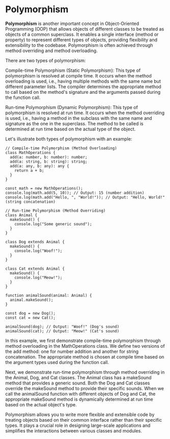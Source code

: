# Polymorphism

**Polymorphism** is another important concept in Object-Oriented Programming (OOP) that allows objects of different classes to be treated as objects of a common superclass. It enables a single interface (method or property) to represent different types of objects, providing flexibility and extensibility to the codebase. Polymorphism is often achieved through method overriding and method overloading.

There are two types of polymorphism:

Compile-time Polymorphism (Static Polymorphism): This type of polymorphism is resolved at compile time. It occurs when the method overloading is used, i.e., having multiple methods with the same name but different parameter lists. The compiler determines the appropriate method to call based on the method's signature and the arguments passed during the function call.

Run-time Polymorphism (Dynamic Polymorphism): This type of polymorphism is resolved at run time. It occurs when the method overriding is used, i.e., having a method in the subclass with the same name and signature as the one in the superclass. The method to be called is determined at run time based on the actual type of the object.

Let's illustrate both types of polymorphism with an example:

```
// Compile-time Polymorphism (Method Overloading)
class MathOperations {
  add(a: number, b: number): number;
  add(a: string, b: string): string;
  add(a: any, b: any): any {
    return a + b;
  }
}

const math = new MathOperations();
console.log(math.add(5, 10)); // Output: 15 (number addition)
console.log(math.add("Hello, ", "World!")); // Output: "Hello, World!" (string concatenation)

// Run-time Polymorphism (Method Overriding)
class Animal {
  makeSound() {
    console.log("Some generic sound");
  }
}

class Dog extends Animal {
  makeSound() {
    console.log("Woof!");
  }
}

class Cat extends Animal {
  makeSound() {
    console.log("Meow!");
  }
}

function animalSound(animal: Animal) {
  animal.makeSound();
}

const dog = new Dog();
const cat = new Cat();

animalSound(dog); // Output: "Woof!" (Dog's sound)
animalSound(cat); // Output: "Meow!" (Cat's sound)

```
In this example, we first demonstrate compile-time polymorphism through method overloading in the MathOperations class. We define two versions of the add method: one for number addition and another for string concatenation. The appropriate method is chosen at compile time based on the argument types used during the function call.

Next, we demonstrate run-time polymorphism through method overriding in the Animal, Dog, and Cat classes. The Animal class has a makeSound method that provides a generic sound. Both the Dog and Cat classes override the makeSound method to provide their specific sounds. When we call the animalSound function with different objects of Dog and Cat, the appropriate makeSound method is dynamically determined at run time based on the actual object's type.

Polymorphism allows you to write more flexible and extensible code by treating objects based on their common interface rather than their specific types. It plays a crucial role in designing large-scale applications and simplifies the interactions between various classes and modules.
